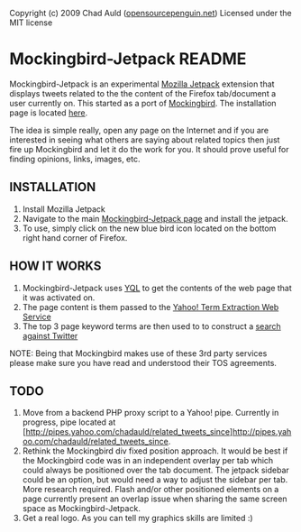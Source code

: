 Copyright (c) 2009 Chad Auld ([opensourcepenguin.net](http://opensourcepenguin.net))
Licensed under the MIT license
 
# Mockingbird-Jetpack README #

Mockingbird-Jetpack is an experimental [Mozilla Jetpack](https://jetpack.mozillalabs.com/) extension that displays tweets 
related to the the content of the Firefox tab/document a user currently on.  This started as a 
port of [Mockingbird](http://github.com/cauld/mockingbird/tree/master).  The installation page 
is located [here](http://opensourcepenguin.net/experiments/mockingbird-jetpack/).

The idea is simple really, open any page on the Internet and if you are interested in seeing 
what others are saying about related topics then just fire up Mockingbird and let it do the 
work for you.  It should prove useful for finding opinions, links, images, etc.

## INSTALLATION ##
1.  Install Mozilla Jetpack
2.  Navigate to the main [Mockingbird-Jetpack page](http://opensourcepenguin.net/experiments/mockingbird-jetpack/) and install the jetpack.
3.  To use, simply click on the new blue bird icon located on the bottom right hand corner of Firefox.

## HOW IT WORKS ##
1.  Mockingbird-Jetpack uses [YQL](http://developer.yahoo.com/yql/) to get the contents of the 
    web page that it was activated on.
2.  The page content is them passed to the [Yahoo! Term Extraction Web 
    Service](http://developer.yahoo.com/search/content/V1/termExtraction.html)
3.  The top 3 page keyword terms are then used to to construct a [search 
    against Twitter](http://apiwiki.twitter.com/Twitter-API-Documentation)
    
NOTE: Being that Mockingbird makes use of these 3rd party services please make sure you 
have read and understood their TOS agreements.
    
## TODO ##
1.  Move from a backend PHP proxy script to a Yahoo! pipe.  Currently in progress, pipe 
    located at [http://pipes.yahoo.com/chadauld/related_tweets_since]http://pipes.yahoo.com/chadauld/related_tweets_since.
2.  Rethink the Mockingbird div fixed position approach.  It would be best if the 
    Mockingbird code was in an independent overlay per tab which could always be 
    positioned over the tab document.  The jetpack sidebar could be an option, but 
    would need a way to adjust the sidebar per tab.  More research required.  Flash 
    and/or other positioned elements on a page currently present an overlap issue when 
    sharing the same screen space as Mockingbird-Jetpack.
3.  Get a real logo.  As you can tell my graphics skills are limited :)
